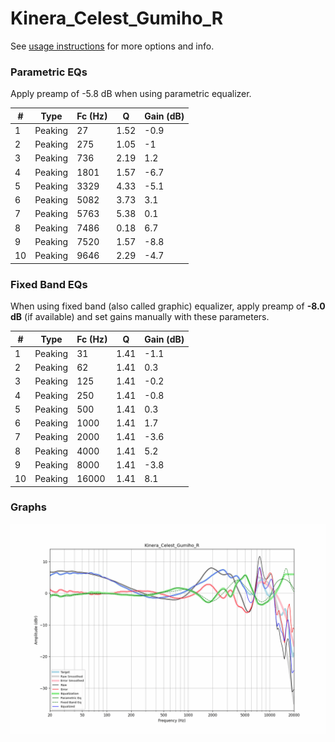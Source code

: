 # Kinera_Celest_Gumiho_R
See [usage instructions](https://github.com/jaakkopasanen/AutoEq#usage) for more options and info.

### Parametric EQs
Apply preamp of -5.8 dB when using parametric equalizer.

|   # | Type    |   Fc (Hz) |    Q |   Gain (dB) |
|-----|---------|-----------|------|-------------|
|   1 | Peaking |        27 | 1.52 |        -0.9 |
|   2 | Peaking |       275 | 1.05 |        -1   |
|   3 | Peaking |       736 | 2.19 |         1.2 |
|   4 | Peaking |      1801 | 1.57 |        -6.7 |
|   5 | Peaking |      3329 | 4.33 |        -5.1 |
|   6 | Peaking |      5082 | 3.73 |         3.1 |
|   7 | Peaking |      5763 | 5.38 |         0.1 |
|   8 | Peaking |      7486 | 0.18 |         6.7 |
|   9 | Peaking |      7520 | 1.57 |        -8.8 |
|  10 | Peaking |      9646 | 2.29 |        -4.7 |

### Fixed Band EQs
When using fixed band (also called graphic) equalizer, apply preamp of **-8.0 dB** (if available) and set gains manually with these parameters.

|   # | Type    |   Fc (Hz) |    Q |   Gain (dB) |
|-----|---------|-----------|------|-------------|
|   1 | Peaking |        31 | 1.41 |        -1.1 |
|   2 | Peaking |        62 | 1.41 |         0.3 |
|   3 | Peaking |       125 | 1.41 |        -0.2 |
|   4 | Peaking |       250 | 1.41 |        -0.8 |
|   5 | Peaking |       500 | 1.41 |         0.3 |
|   6 | Peaking |      1000 | 1.41 |         1.7 |
|   7 | Peaking |      2000 | 1.41 |        -3.6 |
|   8 | Peaking |      4000 | 1.41 |         5.2 |
|   9 | Peaking |      8000 | 1.41 |        -3.8 |
|  10 | Peaking |     16000 | 1.41 |         8.1 |

### Graphs
![](./Kinera_Celest_Gumiho_R.png)
